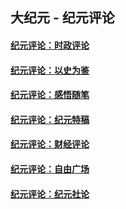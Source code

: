 ## 大纪元 - 纪元评论

#### [纪元评论：时政评论](indexes/nsc1025/README.md?06190330)
#### [纪元评论：以史为鉴](indexes/nsc1028/README.md?06190330)
#### [纪元评论：感悟随笔](indexes/nsc1035/README.md?06190330)
#### [纪元评论：纪元特稿](indexes/nsc424/README.md?06190330)
#### [纪元评论：财经评论](indexes/nsc1026/README.md?06190330)
#### [纪元评论：自由广场](indexes/nsc993/README.md?06190330)
#### [纪元评论：纪元社论](indexes/nsc422/README.md?06190330)
